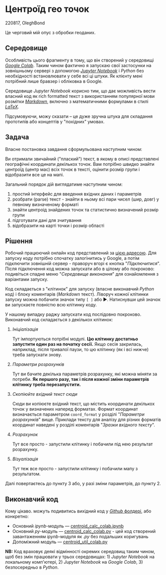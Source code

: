 # Центроїд гео точок

220817, OleghBond

Це черговий мій опус з обробки геоданих.

## Середовище

Особливість цього фрагменту в тому, що він створений у середовищі [*Google Colab*](https://colab.research.google.com/). Таким чином фактично я запускаю свої застосунки на зовнішньому сервері з допомогою [*Jupyter Notebook*](https://jupyter.org/) і *Python* без необхідності встановлювати у себе всі ці штуки. Як клієнту мені потрібний лише бравзер і обліковка в Google.

Середовище *Jupyter Notebook* корисно тим, що дає можливість вести власний код як rich formatted текст з використанням популярної мови розмітки [*Markdown*](https://gist.github.com/Jekins/2bf2d0638163f1294637), включно з математичними формулами в стилі [*LaTeX*](https://katex.org/docs/supported.html).

Підсумовуючи, можу сказати – це дуже зручна штука для складання прототипів або концептів у "похідних" умовах.

## Задача

Власне постановка завдання сформульована наступним чином:

Ви отримали звичайний ("плаский") текст, в якому в описі представлені географічні координати декількох точок. Вам потрібно швидко знайти центроїд (центр мас) всіх точок в тексті, оцінити розмір групи і відобразити все це на мапі.

Загальний порядок дій виглядатиме наступним чином:

1) простий інтерфейс для введення вхідних даних і параметрів
2) розбрати (parse) текст - знайти в ньому всі пари чисел (шир, довг) у певному визначеному форматі
3) знайти центроід знайдених точок та статистично визначений розмір групи
4) підготувати дані для зчитування
5) відобразити на карті точки і розмір області

## Рішення

Робочий працюючий онлайн код представлений за [цією адресою](https://colab.research.google.com/drive/1yucRNSL4sPshdHIQgU1zwXfdbxYPwKRV). Для запуску коду потрібно спочатку залогінитись у Google, а потім підключити зовнішній сервер - праворуч вгорі є кнопка "*Підключитися*". Після підключення код можна запускати або в цілому або покроково: подивіться спадне меню "*Середовище виконання*" для ознайомлення з варіантами запуску.

Код складається з "клітинок" для запуску (власне виконавчий *Python* код) і блоку коментарів (*Markdown* текст). Ліворуч кожної клітинки запуску можна побачити значок типу `[ ]` або :arrow_forward:. Натиснувши цей значок ви запускаєте повністю всю клітинку коду.

У нашому випадку раджу запускати код послідовно покроково. Виконавчий код складається з декількох клітинок:

1. *Ініціалізація*

   Тут імпортуються потрібні модулі. **Цю клітинку достатньо запустити один раз на початку сесії.** Якщо сесія закрилась, наприклад, після тривалої паузи, то цю клітинку (як і всі нижче) треба запускати знову.

2. *Параметри розрахунків*

   Тут ви бачите декілька параметрів розрахунку, які можна міняти за потреби. **Як першого разу, так і після кожної зміни параметрів клітинку треба перезапустити.**

3. *Скопіюйте вхідний текст сюди*

   Сюди ви копіюєте вхідний текст, що містить координати декількох точок у визначених наперед форматах. Формат координат визначається параметром `coord_format` у розділі "*Параметри розрахунків*" вище. Приклади тексту для аналізу для різних форматів координат наведені у розділі коментарів "*Зразки вхідного тексту*". 

4. *Розрахунок*

   Тут все просто - запустили клітинку і побачили під нею результат розрахунку.

5. *Візуалізація*

   Тут теж все просто - запустили клітинку і побачили мапу з результатом.

Далі повертаєтесь до пункту 3 або, у разі зміни параметрів, до пункту 2.

## Виконавчий код

Кому цікаво. можуть подивитись вихідний код у [*Github* фолдері](https://github.com/protw/airscape/tree/master/stavok/gis/centroid), або конкретно:

* Основний *ipynb*-модуль — [centroid_calc_colab.ipynb](centroid_calc_colab.ipynb)
* Основний *py*-модуль — [centroid_calc_colab.py](centroid_calc_colab.py) - цей код створений завантаженням *ipynb*-модуля як *.py* без подальших коригувань
* Допоміжний модуль — [centroid_util_colab.py](centroid_util_colab.py)

**NB:** Код враховує деякі відмінності окремих середовищ таким чином, щоб без змін працювати у трьох середовищах: 1) *Jupyter Notebook* на локальному комп'ютері, 2) *Jupyter Notebook* на *Google Colab*, 3) безпосередньо в *Python*.